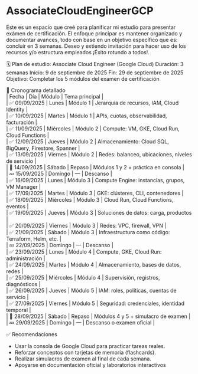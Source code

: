 # AssociateCloudEngineerGCP
Éste es un espacio que creé para planificar mi estudio para presentar exámen de certificación. El enfoque principar es mantener organizado y documentar avances, todo con base en un objetivo específico que es: concluir en 3 semanas. Deseo y extiendo invitación para hacer uso de los recursos y/o estructura empleados ¡Éxito rotundo a todos!.


🗓️ Plan de estudio: Associate Cloud Engineer (Google Cloud)
Duración: 3 semanas
Inicio: 9 de septiembre de 2025
Fin: 29 de septiembre de 2025
Objetivo: Completar los 5 módulos del examen de certificación

📘 Cronograma detallado  
| Fecha | Día | Módulo | Tema principal |  
| ✅ 09/09/2025 | Lunes | Módulo 1 | Jerarquía de recursos, IAM, Cloud Identity |  
| ✅ 10/09/2025 | Martes | Módulo 1 | APIs, cuotas, observabilidad, facturación |  
| ✅ 11/09/2025 | Miércoles | Módulo 2 | Compute: VM, GKE, Cloud Run, Cloud Functions |  
| ✅ 12/09/2025 | Jueves | Módulo 2 | Almacenamiento: Cloud SQL, BigQuery, Firestore, Spanner |  
| ✅ 13/09/2025 | Viernes | Módulo 2 | Redes: balanceo, ubicaciones, niveles de servicio |  
| 🔁 14/09/2025 | Sábado | Repaso | Módulos 1 y 2 + práctica en consola |  
| 💤 15/09/2025 | Domingo | — | Descanso |  
| ✅ 16/09/2025 | Lunes | Módulo 3 | Compute Engine: instancias, grupos, VM Manager |  
| ✅ 17/09/2025 | Martes | Módulo 3 | GKE: clústeres, CLI, contenedores |  
| ✅ 18/09/2025 | Miércoles | Módulo 3 | Cloud Run, Cloud Functions, eventos |  
| ✅ 19/09/2025 | Jueves | Módulo 3 | Soluciones de datos: carga, productos |  
| ✅ 20/09/2025 | Viernes | Módulo 3 | Redes: VPC, firewall, VPN |  
| ✅ 21/09/2025 | Sábado | Módulo 3 | Infraestructura como código: Terraform, Helm, etc. |  
| 💤 22/09/2025 | Domingo | — | Descanso |  
| ✅ 23/09/2025 | Lunes | Módulo 4 | Compute, GKE, Cloud Run: administración |  
| ✅ 24/09/2025 | Martes | Módulo 4 | Almacenamiento, bases de datos, redes |  
| ✅ 25/09/2025 | Miércoles | Módulo 4 | Supervisión, registros, diagnósticos |  
| ✅ 26/09/2025 | Jueves | Módulo 5 | IAM: roles, políticas, cuentas de servicio |  
| ✅ 27/09/2025 | Viernes | Módulo 5 | Seguridad: credenciales, identidad temporal |  
| 🔁 28/09/2025 | Sábado | Repaso | Módulos 4 y 5 + simulacro de examen |  
| 💤 29/09/2025 | Domingo | — | Descanso o examen oficial |  


✅ Recomendaciones
- Usar la consola de Google Cloud para practicar tareas reales.
- Reforzar conceptos con tarjetas de memoria (flashcards).
- Realizar simulacros de examen al final de cada semana.
- Apoyarse en documentación oficial y laboratorios interactivos
